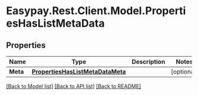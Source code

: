 # Easypay.Rest.Client.Model.PropertiesHasListMetaData

## Properties

Name | Type | Description | Notes
------------ | ------------- | ------------- | -------------
**Meta** | [**PropertiesHasListMetaDataMeta**](PropertiesHasListMetaDataMeta.md) |  | [optional] 

[[Back to Model list]](../README.md#documentation-for-models) [[Back to API list]](../README.md#documentation-for-api-endpoints) [[Back to README]](../README.md)

